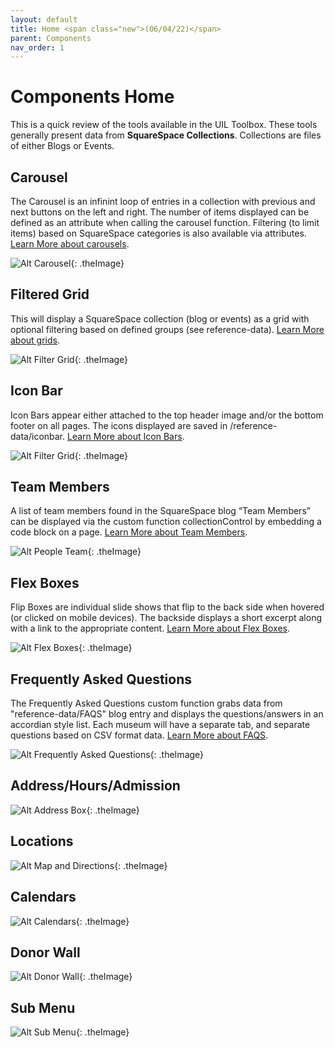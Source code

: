 ```yaml
---
layout: default
title: Home <span class="new">(06/04/22)</span>
parent: Components 
nav_order: 1
---
```


# Components Home

This is a quick review of the tools available in the UIL Toolbox.   These tools generally present data from **SquareSpace Collections**.   Collections are files of either Blogs or Events.

## Carousel

The Carousel is an infinint loop of entries in a collection with previous and next
buttons on the left and right.  The number of items displayed can be defined as an
attribute when calling the carousel function.  Filtering (to limit items) based on SquareSpace categories is also available via attributes. [Learn More about carousels](../components/carousel.html).

![Alt Carousel](../../assets/images/pickcarousel.jpg "Carousel"){: .theImage}


## Filtered Grid

This will display a SquareSpace collection (blog or events) as a grid with optional
filtering based on defined groups (see reference-data).  [Learn More about grids](../components/grids.html).

![Alt Filter Grid](../../assets/images/pickgrid.jpg "Filter Grid"){: .theImage}

## Icon Bar

Icon Bars appear either attached to the top header image and/or the bottom footer on
all pages.  The icons displayed are saved in /reference-data/iconbar.  [Learn More about Icon Bars](../components/iconbar_new.html).

![Alt Filter Grid](../../assets/images/pickiconbar.jpg "Filter Grid"){: .theImage}

## Team Members

A list of team members found in the SquareSpace blog “Team Members” can be displayed via the custom function collectionControl by embedding a code block on a page. [Learn More about Team Members](../components/teamboxes.html).

![Alt People Team](../../assets/images/pickteam.jpg "People Team"){: .theImage}

## Flex Boxes

Flip Boxes are individual slide shows that flip to the back side when hovered (or clicked on mobile devices).  The backside displays a short excerpt along with a link to the appropriate content.   [Learn More about Flex Boxes](../components/flipboxes.html).

![Alt Flex Boxes](../../assets/images/pickflexboxes.jpg "Flex Boxes"){: .theImage}

## Frequently Asked Questions

The Frequently Asked Questions custom function grabs data from "reference-data/FAQS" blog entry and displays the questions/answers in an accordian style list.  Each museum will have a separate tab, and separate questions based on CSV format data. [Learn More about FAQS](../components/faq.html).

![Alt Frequently Asked Questions](../../assets/images/pickfaqs.jpg "Frequently Asked Questions"){: .theImage}

## Address/Hours/Admission

![Alt Address Box](../../assets/images/pickaddress.jpg "Address Box"){: .theImage}

## Locations

![Alt Map and Directions](../../assets/images/pickdirections.jpg "Map and Directions"){: .theImage}

## Calendars

![Alt Calendars](../../assets/images/pickcalendars.jpg "Calendars"){: .theImage}

## Donor Wall

![Alt Donor Wall](../../assets/images/pickdonorwall.jpg "Donor Wall"){: .theImage}

## Sub Menu

![Alt Sub Menu](../../assets/images/picksubmenu.jpg "Sub Menu"){: .theImage}